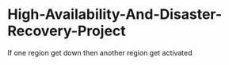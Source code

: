 # High-Availability-And-Disaster-Recovery-Project
If one region get down then another region get activated

